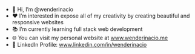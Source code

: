 - 👋 Hi, I’m @wenderinacio
- ❤️ I’m interested in expose all of my creativity by creating beautiful and responsive websites
- 📚 I’m currently learning full stack web development
- 🌐 You can visit my personal website at www.wenderinacio.me
- 💼 LinkedIn Profile: www.linkedin.com/in/wenderinacio

<!---
wenderinacio/wenderinacio is a ✨ special ✨ repository because its `README.md` (this file) appears on your GitHub profile.
You can click the Preview link to take a look at your changes.
--->
